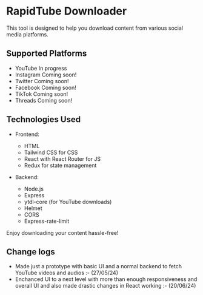 # RapidTube Downloader

This tool is designed to help you download content from various social media platforms.

## Supported Platforms
- YouTube In progress
- Instagram Coming soon!
- Twitter Coming soon!
- Facebook Coming soon!
- TikTok Coming soon!
- Threads Coming soon!

## Technologies Used
- Frontend:
  - HTML
  - Tailwind CSS for CSS 
  - React with React Router for JS
  - Redux for state management

- Backend:
  - Node.js
  - Express
  - ytdl-core (for YouTube downloads)
  - Helmet
  - CORS
  - Express-rate-limit

Enjoy downloading your content hassle-free!


## Change logs
 - Made just a prototype with basic UI and a normal backend to fetch YouTube videos and audios :- (27/05/24)
 - Enchanced UI to a next level with more than enough responsiveness and overall UI and also made drastic changes in React working :- (20/06/24)